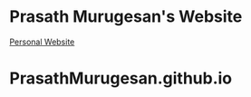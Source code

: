 # Prasath Murugesan's Website

<a href="https://Prasath.github.io/">Personal Website</a>
# PrasathMurugesan.github.io
